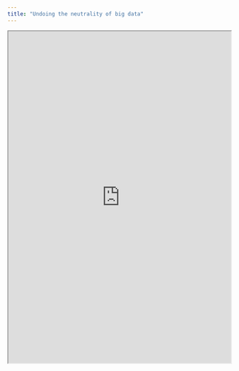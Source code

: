 ```yaml
---
title: "Undoing the neutrality of big data"
---
```




<iframe height="750" width="100%" src="https://ewelton.github.io/ktest/wiki.html#Undoing%20the%20neutrality%20of%20big%20data"></iframe>
